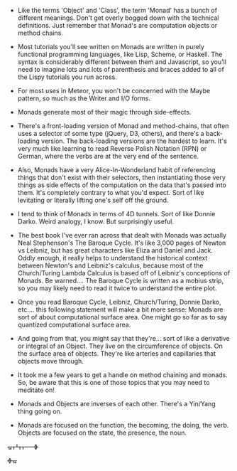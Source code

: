 - Like the terms 'Object' and 'Class', the term 'Monad' has a bunch of different meanings.  Don't get overly bogged down with the technical definitions.  Just remember that Monad's are computation objects or method chains.  

- Most tutorials you'll see written on Monads are written in purely functional programming languages, like Lisp, Scheme, or Haskell.  The syntax is considerably different between them and Javascript, so you'll need to imagine lots and lots of parenthesis and braces added to all of the Lispy tutorials you run across.

- For most uses in Meteor, you won't be concerned with the Maybe pattern, so much as the Writer and I/O forms.  

- Monads generate most of their magic through side-effects.  

- There's a front-loading version of Monad and method-chains, that often uses a selector of some type (jQuery, D3, others), and there's a back-loading version.  The back-loading versions are the hardest to learn.  It's very much like learning to read Reverse Polish Notation (RPN) or German, where the verbs are at the very end of the sentence.  

- Also, Monads have a very Alice-In-Wonderland habit of referencing things that don't exist with their selectors, then instantiating those very things as side effects of the computation on the data that's passed into them.  It's completely contrary to what you'd expect.  Sort of like levitating or literally lifting one's self off the ground.   

- I tend to think of Monads in terms of 4D tunnels.  Sort of like Donnie Darko.  Weird analogy, I know.  But surprisingly useful.

- The best book I've ever ran across that dealt with Monads was actually Neal Stephenson's The Baroque Cycle.  It's like 3,000 pages of Newton vs Leibniz, but has great characters like Eliza and Daniel and Jack.  Oddly enough, it really helps to understand the historical context between Newton's and Leibniz's calculus, because most of the Church/Turing Lambda Calculus is based off of Leibniz's conceptions of Monads.  Be warned....  The Baroque Cycle is written as a mobius strip, so you may likely need to read it twice to understand the entire plot.  

- Once you read Baroque Cycle, Leibniz, Church/Turing, Donnie Darko, etc....  this following statement will make a bit more sense:  Monads are sort of about computational surface area.  One might go so far as to say quantized computational surface area.  

- And going from that, you might say that they're... sort of like a derivative or integral of an Object.  They live on the circumference of objects.  On the surface area of objects.  They're like arteries and capillaries that objects move through.  

- It took me a few years to get a handle on method chaining and monads.  So, be aware that this is one of those topics that you may need to meditate on!

- Monads and Objects are inverses of each other.  There's a Yin/Yang thing going on.

- Monads are focused on the function, the becoming, the doing, the verb.  Objects are focused on the state, the presence, the noun.


&#5783;&#5761;&#5766;&#5761;&#5761;&#5760;&#5760;&#5760;&#5782;

&#5782;&#5783;
